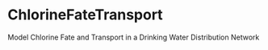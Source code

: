 # ChlorineFateTransport
Model Chlorine Fate and Transport in a Drinking Water Distribution Network



